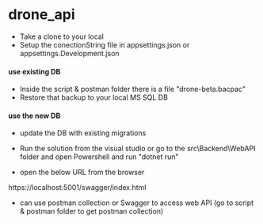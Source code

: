 # drone_api

* Take a clone to your local
* Setup the conectionString file in appsettings.json or appsettings.Development.json

#### use existing DB 
* Inside the script & postman folder there is a file  "drone-beta.bacpac"
* Restore that backup to your local MS SQL DB

#### use the new DB

* update the DB with existing migrations 


* Run the solution from the visual studio or go to the src\Backend\WebAPI  folder and open Powershell and  run "dotnet run"
* open the below URL from the browser

https://localhost:5001/swagger/index.html

* can use postman collection or Swagger to access web API (go to script & postman folder to get postman collection)
